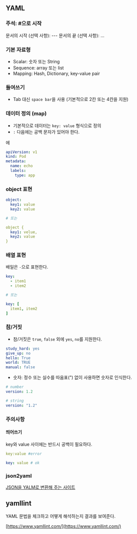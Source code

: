 ## YAML 

### 주석: #으로 시작

문서의 시작 (선택 사항): ---
문서의 끝 (선택 사항): ...

### 기본 자료형 
* Scalar: 숫자 또는 String
* Sequence: array 또는 list
* Mapping: Hash, Dictionary, key-value pair

### 들여쓰기
* Tab 대신 ``space bar``을 사용 (기본적으로 2칸 또는 4칸을 지원)

### 데이터 정의 (map)
* 기본적으로 데이터는 ```key: value``` 형식으로 정의 
* ``:`` 다음에는 공백 문자가 있어야 한다.

에 
```yaml
apiVersion: v1
kind: Pod
metadata:
  name: echo
  labels:
    type: app
```

### object 표현

```yaml
object:
  key1: value
  key2: value

# 또는

object {
  key1: velue,
  key2: value
}
```

### 배열 표현

배일은 ``-``으로 표현한다.

```yaml
key:
  - item1
  - item2

# 또는

key: [
  item1, item2
]
```

### 참/거짓 

- 참/거짓은 ``true``, ``false`` 외에 ``yes``, ``no``를 지원한다.

```yaml
study_hard: yes
give_up: no
hello: True
world: TRUE
manual: false
```

- 숫자: 정수 또는 실수를 따움표(") 없이 사용하면 숫자로 인식한다.

```yaml
# number
version: 1.2

# string
version: "1.2"
```

### 주의사항

#### 띄어쓰기
key와 value 사이에는 반드시 공백이 필요하다.

```yaml
key:value #error

key: value # ok
```

### json2yaml

[JSON을 YALM로 변환해 주는 사이트](https://www.json2yaml.com/)

## yamllint

YAML 문법을 체크하고 어뗗게 해석하는지 결과를 보여준다.

[https://www.yamllint.com/](https://www.yamllint.com/)


